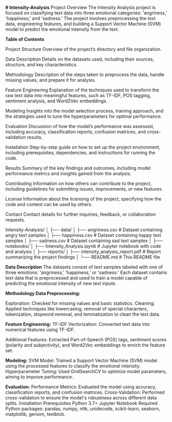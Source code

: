 **# Intensity-Analysis**
Project Overview
The Intensity Analysis project is focused on classifying text data into three emotional categories: 'angriness,' 'happiness,' and 'sadness.' The project involves preprocessing the text data, engineering features, and building a Support Vector Machine (SVM) model to predict the emotional intensity from the text.

**Table of Contents**

Project Structure
Overview of the project’s directory and file organization.

Data Description
Details on the datasets used, including their sources, structure, and key characteristics.

Methodology
Description of the steps taken to preprocess the data, handle missing values, and prepare it for analysis.

Feature Engineering
Explanation of the techniques used to transform the raw text data into meaningful features, such as TF-IDF, POS tagging, sentiment analysis, and Word2Vec embeddings.

Modeling
Insights into the model selection process, training approach, and the strategies used to tune the hyperparameters for optimal performance.

Evaluation
Discussion of how the model’s performance was assessed, including accuracy, classification reports, confusion matrices, and cross-validation results.

Installation
Step-by-step guide on how to set up the project environment, including prerequisites, dependencies, and instructions for running the code.

Results
Summary of the key findings and outcomes, including model performance metrics and insights gained from the analysis.

Contributing
Information on how others can contribute to the project, including guidelines for submitting issues, improvements, or new features.

License
Information about the licensing of the project, specifying how the code and content can be used by others.

Contact
Contact details for further inquiries, feedback, or collaboration requests.

Intensity-Analysis/
│
├── data/
│   ├── angriness.csv        # Dataset containing angry text samples
│   ├── happiness.csv        # Dataset containing happy text samples
│   ├── sadness.csv          # Dataset containing sad text samples
│
├── notebooks/
│   ├── Intensity_Analysis.ipynb  # Jupyter notebook with code and analysis
│
├── reports/
│   ├── intensity_analysis_report.pdf  # Report summarizing the project findings
│
└── README.md                # This README file

**Data Description**
The datasets consist of text samples labeled with one of three emotions: 'angriness,' 'happiness,' or 'sadness.' Each dataset contains text data that is preprocessed and used to train a model capable of predicting the emotional intensity of new text inputs.

**Methodology
Data Preprocessing:**

Exploration: Checked for missing values and basic statistics.
Cleaning: Applied techniques like lowercasing, removal of special characters, tokenization, stopword removal, and lemmatization to clean the text data.

**Feature Engineering:**
TF-IDF Vectorization: Converted text data into numerical features using TF-IDF.

Additional Features: Extracted Part-of-Speech (POS) tags, sentiment scores (polarity and subjectivity), and Word2Vec embeddings to enrich the feature set.

**Modeling:**
SVM Model: Trained a Support Vector Machine (SVM) model using the processed features to classify the emotional intensity.
Hyperparameter Tuning: Used GridSearchCV to optimize model parameters, aiming to improve performance.

**Evaluation:**
Performance Metrics: Evaluated the model using accuracy, classification reports, and confusion matrices.
Cross-Validation: Performed cross-validation to ensure the model's robustness across different data splits.
Installation
Prerequisites
Python 3.7+
Jupyter Notebook
Required Python packages: pandas, numpy, nltk, unidecode, scikit-learn, seaborn, matplotlib, gensim, textblob.
